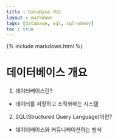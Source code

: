 ```yaml
---
title : DataBase 개요
layout : markdown
tags: [database, sql, sql-udemy]
toc : true
---
```


{% include markdown.html %}

# 데이터베이스 개요

1. 데이터베이스란?
  - 데이터를 저장하고 조직화하는 시스템

2. SQL(Structured Query Language)이란?
  - 데이터베이스와 커뮤니케이션하는 방식
